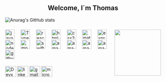 <h2 align="center">Welcome, I´m  Thomas</h2>

![Anurag's GitHub stats](https://github-readme-stats.vercel.app/api?username=Thxmxs&show_icons=true&theme=radical)

###

 <img align="right" height="150" src="https://media.giphy.com/media/v1.Y2lkPTc5MGI3NjExYjluZjdyaWVqZWo5MG94ODg3MnQ0eTZsMXlkZHN4Z2t3aTluaGszNSZlcD25MV9pbnRlcm5hbF9naWZfYnlfaWQmY3Q9Zw/p4w0AMZJa2EtG/giphy-downsized.gif"  />

###

<div align ="left">
    <img src="https://cdn.jsdelivr.net/gh/devicons/devicon/icons/javascript/javascript-original.svg" height="30" alt="javascript logo"  />
   <img width="12" />
   <img src="https://cdn.jsdelivr.net/gh/devicons/devicon/icons/typescript/typescript-original.svg" height="30" alt="Typescript logo"  />
   <img width="12" />
   <img src="https://cdn.jsdelivr.net/gh/devicons/devicon/icons/react/react-original.svg" height="30" alt="react logo"  />
   <img width="12" />
   <img src="https://cdn.jsdelivr.net/gh/devicons/devicon/icons/html5/html5-original.svg" height="30" alt="html5 logo"  />
   <img width="12" />
   <img src="https://cdn.jsdelivr.net/gh/devicons/devicon/icons/css3/css3-original.svg" height="30" alt="css3 logo"  />
   <img width="12" />
   <img src="https://cdn.jsdelivr.net/gh/devicons/devicon/icons/materialui/materialui-original.svg" height="30" alt="materialui logo"  />
   <img width="12" />
   <img src="https://cdn.jsdelivr.net/gh/devicons/devicon/icons/express/express-original.svg" height="30" alt="express logo"  />
   <img width="12" />
   <img src="https://cdn.jsdelivr.net/gh/devicons/devicon/icons/nodejs/nodejs-original.svg" height="30" alt="nodejs logo"  />
   <img width="12" />
   <img src="https://cdn.jsdelivr.net/gh/devicons/devicon/icons/mongodb/mongodb-original.svg" height="30" alt="mongodb logo"  />
   <img width="12" />
   <img src="https://cdn.jsdelivr.net/gh/devicons/devicon/icons/swift/swift-original.svg" height="30" alt="swift logo"  />
   <img width="12" />
   <img src="https://cdn.jsdelivr.net/gh/devicons/devicon/icons/amazonwebservices/amazonwebservices-original-wordmark.svg" height="30" alt="amazon logo"  />
   <img width="12" />
 <img src="https://cdn.jsdelivr.net/gh/devicons/devicon/icons/amazonwebservices/amazonwebservices-original-wordmark.svg" height="30" alt="amazon logo"  />
   <img width="12" />
 <img src="https://cdn.jsdelivr.net/gh/devicons/devicon/icons/amazonwebservices/amazonwebservices-original-wordmark.svg" height="30" alt="amazon logo"  />
   <img width="12" />
 <img src="https://cdn.jsdelivr.net/gh/devicons/devicon/icons/amazonwebservices/amazonwebservices-original-wordmark.svg" height="30" alt="amazon logo"  />
   <img width="12" />
   <img src="https://cdn.jsdelivr.net/gh/devicons/devicon/icons/github/github-original.svg" height="30" alt="github logo"  />
</div>



###

<div align="left">
  <a href="https://devxel.info/"><img src="https://img.shields.io/static/v1?message=Devxel&logo=discord&label=&color=purple&logoColor=white&labelColor=&style=for-the-badge" height="35" alt="Devxel logo"  /></a>
  <img src="https://img.shields.io/static/v1?message=LinkedIn&logo=linkedin&label=&color=0077B5&logoColor=white&labelColor=&style=for-the-badge" height="35" alt="linkedin logo"  />
  <img src="https://img.shields.io/static/v1?message=Gmail&logo=gmail&label=&color=D14836&logoColor=white&labelColor=&style=for-the-badge" height="35" alt="gmail logo"  />
  <img src="https://img.shields.io/static/v1?message=Outlook&logo=microsoft-outlook&label=&color=0078D4&logoColor=white&labelColor=&style=for-the-badge" height="35" alt="microsoft-outlook logo"  />
</div>

###



